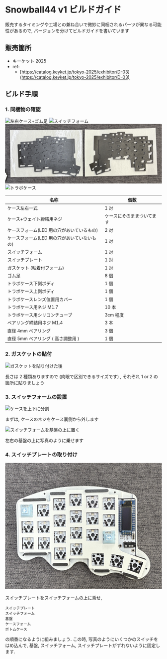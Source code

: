 # Snowball44 v1 ビルドガイド

販売するタイミングや工場との兼ね合いで微妙に同梱されるパーツが異なる可能性があるので, バージョンを分けてビルドガイドを書いています

## 販売箇所

- キーケット 2025
- ref:
  - [https://catalog.keyket.jp/tokyo-2025/exhibitor/D-03](https://catalog.keyket.jp/tokyo-2025/exhibitor/D-03)

## ビルド手順

### 1. 同梱物の確認

![左右ケース+ゴム足](./img/case-left-right-rubber-feet.jpg)
![スイッチフォーム](./img/switch-foam-plate-gasket.jpg)
![ケースフォーム](./img/case-foam.jpg)
![トラボケース](./img/trackball-case-screws.jpg)

| 名称                                         | 個数                       |
| -------------------------------------------- | -------------------------- |
| ケース左右一式                               | 1 対                       |
| ケース+ウェイト締結用ネジ                    | ケースにそのままついてます |
| ケースフォーム(LED 用の穴があいているもの)   | 2 対                       |
| ケースフォーム(LED 用の穴があいていないもの) | 1 対                       |
| スイッチフォーム                             | 1 対                       |
| スイッチプレート                             | 1 対                       |
| ガスケット (粘着付フォーム)                  | 1 対                       |
| ゴム足                                       | 8 個                       |
| トラボケース下側ボディ                       | 1 個                       |
| トラボケース上側ボディ                       | 1 個                       |
| トラボケースレンズ位置用カバー               | 1 個                       |
| トラボケース用ネジ M1.7                      | 10 本                      |
| トラボケース用シリコンチューブ               | 3cm 程度                   |
| ベアリング締結用ネジ M1.4                    | 3 本                       |
| 直径 4mm ベアリング                          | 3 個                       |
| 直径 5mm ベアリング ( 高さ調整用 )           | 1 個                       |

### 2. ガスケットの貼付

![ガスケットを貼り付けた後](./img/with-gasket.png)

長さは 2 種類ありますので (肉眼で区別できるサイズです) , それぞれ 1 or 2 の箇所に貼りましょう

### 3. スイッチフォームの設置

![ケースを上下に分割](./img/case-top-bottom-left-right.jpg)

まずは, ケースのネジをケース裏側から外します

![スイッチフォームを基盤の上に置く](./img/with-switch-foam.jpg)

左右の基盤の上に写真のように乗せます

### 4. スイッチプレートの取り付け

![スイッチプレートを取り付ける](./img/with-switch-plate.jpg)

スイッチプレートをスイッチフォームの上に乗せ,

```
スイッチプレート
スイッチフォーム
基盤
ケースフォーム
ボトムケース
```

の順番になるように組みましょう. この時, 写真のようにいくつかのスイッチをはめ込んで, 基盤, スイッチフォーム, スイッチプレートがずれないように固定します.
